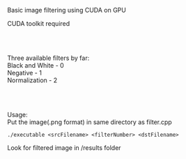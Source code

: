 <p>Basic image filtering using CUDA on GPU</p>
<p>CUDA toolkit required</p>
</br></br>

<p>Three available filters by far:
</br>Black and White - 0
</br>Negative - 1
</br>Normalization - 2
</p>
</br></br>

<p>Usage: </br>Put the image(.png format) in same directory as filter.cpp</p>
<code>./executable &lt;srcFilename> &lt;filterNumber> &lt;dstFilename></code>
<p>Look for filtered image in /results folder</p>
